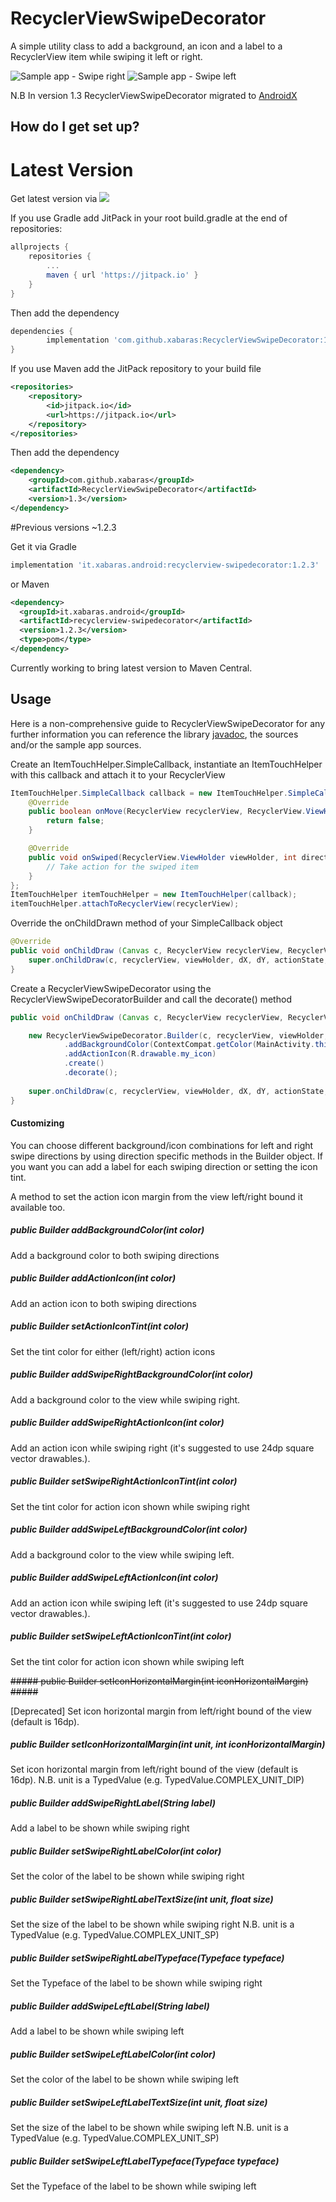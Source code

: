 # RecyclerViewSwipeDecorator #
A simple utility class to add a background, an icon and a label to a RecyclerView item while swiping it left or right.

![Sample app - Swipe right](https://xabaras.github.io/RecyclerViewSwipeDecorator/img/screen01.png)
![Sample app - Swipe left](https://xabaras.github.io/RecyclerViewSwipeDecorator/img/screen02.png)

N.B In version 1.3 RecyclerViewSwipeDecorator migrated to [AndroidX](https://developer.android.com/jetpack/androidx/migrate)

## How do I get set up? ##

# Latest Version

Get latest version via [![](https://jitpack.io/v/xabaras/RecyclerViewSwipeDecorator.svg)](https://jitpack.io/#xabaras/RecyclerViewSwipeDecorator)

If you use Gradle add JitPack in your root build.gradle at the end of repositories:
```groovy
allprojects {
    repositories {
        ...
        maven { url 'https://jitpack.io' }
    }
}
```

Then add the dependency
```groovy
dependencies {
        implementation 'com.github.xabaras:RecyclerViewSwipeDecorator:1.3'
}
```

If you use Maven add the JitPack repository to your build file 
```xml
<repositories>
    <repository>
        <id>jitpack.io</id>
        <url>https://jitpack.io</url>
    </repository>
</repositories>
```

Then add the dependency
```xml
<dependency>
    <groupId>com.github.xabaras</groupId>
    <artifactId>RecyclerViewSwipeDecorator</artifactId>
    <version>1.3</version>
</dependency>
```

#Previous versions ~1.2.3

Get it via Gradle

```groovy
implementation 'it.xabaras.android:recyclerview-swipedecorator:1.2.3'
```
or Maven
```xml
<dependency>
  <groupId>it.xabaras.android</groupId>
  <artifactId>recyclerview-swipedecorator</artifactId>
  <version>1.2.3</version>
  <type>pom</type>
</dependency>
```

Currently working to bring latest version to Maven Central.

## Usage ##
Here is a non-comprehensive guide to RecyclerViewSwipeDecorator for any further information you can reference the library [javadoc](https://xabaras.github.io/RecyclerViewSwipeDecorator/javadoc/), the sources and/or the sample app sources.

Create an ItemTouchHelper.SimpleCallback, instantiate an ItemTouchHelper with this callback and attach it to your RecyclerView
```java
ItemTouchHelper.SimpleCallback callback = new ItemTouchHelper.SimpleCallback(0, ItemTouchHelper.RIGHT | ItemTouchHelper.LEFT) {
    @Override
    public boolean onMove(RecyclerView recyclerView, RecyclerView.ViewHolder viewHolder, RecyclerView.ViewHolder target) {
        return false;
    }

    @Override
    public void onSwiped(RecyclerView.ViewHolder viewHolder, int direction) {
        // Take action for the swiped item
    }
};
ItemTouchHelper itemTouchHelper = new ItemTouchHelper(callback);
itemTouchHelper.attachToRecyclerView(recyclerView);
```

Override the onChildDrawn method of your SimpleCallback object
```java
@Override
public void onChildDraw (Canvas c, RecyclerView recyclerView, RecyclerView.ViewHolder viewHolder,float dX, float dY,int actionState, boolean isCurrentlyActive){
    super.onChildDraw(c, recyclerView, viewHolder, dX, dY, actionState, isCurrentlyActive);
}
```

Create a RecyclerViewSwipeDecorator using the RecyclerViewSwipeDecoratorBuilder and call the decorate() method
```java
public void onChildDraw (Canvas c, RecyclerView recyclerView, RecyclerView.ViewHolder viewHolder,float dX, float dY,int actionState, boolean isCurrentlyActive){

    new RecyclerViewSwipeDecorator.Builder(c, recyclerView, viewHolder, dX, dY, actionState, isCurrentlyActive)
            .addBackgroundColor(ContextCompat.getColor(MainActivity.this, R.color.my_background))
            .addActionIcon(R.drawable.my_icon)
            .create()
            .decorate();
            
    super.onChildDraw(c, recyclerView, viewHolder, dX, dY, actionState, isCurrentlyActive);
}
```

#### Customizing ####
You can choose different background/icon combinations for left and right swipe directions by using direction specific methods in the Builder object.
If you want you can add a label for each swiping direction or setting the icon tint.

A method to set the action icon margin from the view left/right bound it available too.

##### public Builder addBackgroundColor(int color) #####
Add a background color to both swiping directions

##### public Builder addActionIcon(int color) #####
Add an action icon to both swiping directions

##### public Builder setActionIconTint(int color) #####
Set the tint color for either (left/right) action icons

##### public Builder addSwipeRightBackgroundColor(int color) #####
Add a background color to the view while swiping right.

##### public Builder addSwipeRightActionIcon(int color) #####
Add an action icon while swiping right (it's suggested to use 24dp square vector drawables.).

##### public Builder setSwipeRightActionIconTint(int color) #####
Set the tint color for action icon shown while swiping right

##### public Builder addSwipeLeftBackgroundColor(int color) #####
Add a background color to the view while swiping left.

##### public Builder addSwipeLeftActionIcon(int color) #####
Add an action icon while swiping left (it's suggested to use 24dp square vector drawables.).

##### public Builder setSwipeLeftActionIconTint(int color) #####
Set the tint color for action icon shown while swiping left

~~##### public Builder setIconHorizontalMargin(int iconHorizontalMargin) #####~~

[Deprecated] Set icon horizontal margin from left/right bound of the view (default is 16dp).

##### public Builder setIconHorizontalMargin(int unit, int iconHorizontalMargin) #####
Set icon horizontal margin from left/right bound of the view (default is 16dp).
N.B. unit is a TypedValue (e.g. TypedValue.COMPLEX_UNIT_DIP)

##### public Builder addSwipeRightLabel(String label) #####
Add a label to be shown while swiping right

##### public Builder setSwipeRightLabelColor(int color) #####
Set the color of the label to be shown while swiping right

##### public Builder setSwipeRightLabelTextSize(int unit, float size) #####
Set the size of the label to be shown while swiping right
N.B. unit is a TypedValue (e.g. TypedValue.COMPLEX_UNIT_SP)

##### public Builder setSwipeRightLabelTypeface(Typeface typeface) #####
Set the Typeface of the label to be shown while swiping right


##### public Builder addSwipeLeftLabel(String label) #####
Add a label to be shown while swiping left

##### public Builder setSwipeLeftLabelColor(int color) #####
Set the color of the label to be shown while swiping left

##### public Builder setSwipeLeftLabelTextSize(int unit, float size) #####
Set the size of the label to be shown while swiping left
N.B. unit is a TypedValue (e.g. TypedValue.COMPLEX_UNIT_SP)

##### public Builder setSwipeLeftLabelTypeface(Typeface typeface) #####
Set the Typeface of the label to be shown while swiping left
